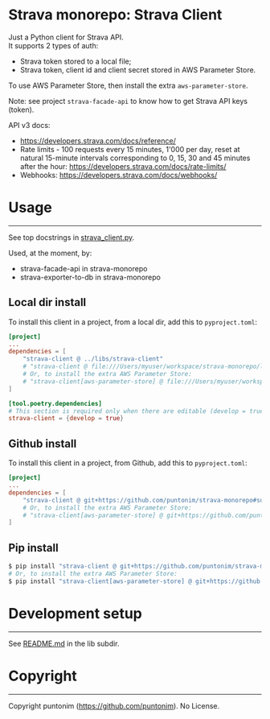 **Strava monorepo: Strava Client**
==================================

Just a Python client for Strava API.\
It supports 2 types of auth:
 - Strava token stored to a local file;
 - Strava token, client id and client secret stored in AWS Parameter Store.

To use AWS Parameter Store, then install the extra `aws-parameter-store`.

Note: see project `strava-facade-api` to know how to get Strava API keys (token).

API v3 docs:
 - https://developers.strava.com/docs/reference/
 - Rate limits - 100 requests every 15 minutes, 1'000 per day, reset at natural
    15-minute intervals corresponding to 0, 15, 30 and 45 minutes after the hour:
    https://developers.strava.com/docs/rate-limits/
 - Webhooks: https://developers.strava.com/docs/webhooks/


Usage
=====

---

See top docstrings in [strava_client.py](strava_client/strava_client.py).

Used, at the moment, by:
 - strava-facade-api in strava-monorepo
 - strava-exporter-to-db in strava-monorepo


Local dir install
-----------------
To install this client in a project, from a local dir, add this to `pyproject.toml`:
```toml
[project]
...
dependencies = [
    "strava-client @ ../libs/strava-client"
    # "strava-client @ file:///Users/myuser/workspace/strava-monorepo/libs/strava-client"
    # Or, to install the extra AWS Parameter Store:
    # "strava-client[aws-parameter-store] @ file:///Users/myuser/workspace/strava-monorepo/libs/strava-client"
]

[tool.poetry.dependencies]
# This section is required only when there are editable (develop = true) dependencies.
strava-client = {develop = true}
```

Github install
--------------
To install this client in a project, from Github, add this to `pyproject.toml`:
```toml
[project]
...
dependencies = [
    "strava-client @ git+https://github.com/puntonim/strava-monorepo#subdirectory=libs/strava-client",
    # Or, to install the extra AWS Parameter Store:
    # "strava-client[aws-parameter-store] @ git+https://github.com/puntonim/strava-monorepo#subdirectory=libs/strava-client",
]
```

Pip install
-----------
```sh
$ pip install "strava-client @ git+https://github.com/puntonim/strava-monorepo#subdirectory=libs/strava-client"
# Or, to install the extra AWS Parameter Store:
$ pip install "strava-client[aws-parameter-store] @ git+https://github.com/puntonim/strava-monorepo#subdirectory=libs/strava-client",
```


Development setup
=================

---

See [README.md](../README.md) in the lib subdir.


Copyright
=========

---

Copyright puntonim (https://github.com/puntonim). No License.
